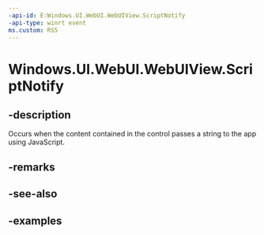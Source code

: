 ```yaml
---
-api-id: E:Windows.UI.WebUI.WebUIView.ScriptNotify
-api-type: winrt event
ms.custom: RS5
---
```


<!-- Event syntax.
public event TypedEventHandler ScriptNotify<IWebViewControl, WebViewControlScriptNotifyEventArgs>
-->

# Windows.UI.WebUI.WebUIView.ScriptNotify

## -description
Occurs when the content contained in the control passes a string to the app using JavaScript.

## -remarks

## -see-also

## -examples

